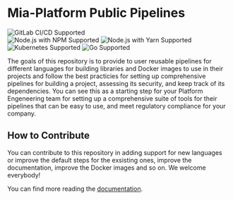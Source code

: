 # Mia-Platform Public Pipelines

![GitLab CI/CD Supported]  
![Node.js with NPM Supported] ![Node.js with Yarn Supported] ![Kubernetes Supported] ![Go Supported]

The goals of this repository is to provide to user reusable pipelines for different languages for building libraries
and Docker images to use in their projects and follow the best practicies for setting up comprehensive pipelines
for building a project, assessing its security, and keep track of its dependencies. You can see this as a starting
step for your Platform Engeneering team for setting up a comprehensive suite of tools for their pipelines that can be
easy to use, and meet regulatory compliance for your company.

## How to Contribute

You can contribute to this repository in adding support for new languages or improve the default steps for the
exsisting ones, improve the documentation, improve the Docker images and so on. We welcome everybody!

You can find more reading the [documentation](./docs/10-starting-guide.md).

[Gitlab CI/CD Supported]: https://img.shields.io/badge/GitLab-CI%2FCD-orange?logo=gitlab&style=for-the-badge
[Node.js with NPM Supported]: https://img.shields.io/badge/20%2C22-black?style=for-the-badge&logo=npm&label=NPM%20Node.js&color=3C873A
[Node.js with Yarn Supported]: https://img.shields.io/badge/20%2C22-black?style=for-the-badge&logo=yarn&label=Yarn%20Node.js&color=3C873A
[Kubernetes Supported]: https://img.shields.io/badge/1.31%2C1.32%2C1.33%2C1.34-black?style=for-the-badge&logo=kubernetes&label=Kubernetes&color=326CE5
[Go Supported]: https://img.shields.io/badge/1.24%2C1.25-black?style=for-the-badge&logo=go&label=Go&color=007E9A
